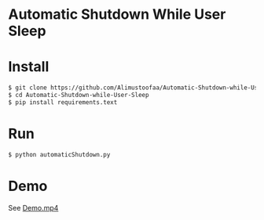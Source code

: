 # Automatic Shutdown While User Sleep

# Install
```sh
$ git clone https://github.com/Alimustoofaa/Automatic-Shutdown-while-User-Sleep.git
$ cd Automatic-Shutdown-while-User-Sleep
$ pip install requirements.text
```
# Run
```sh
$ python automaticShutdown.py
```
# Demo
See
[Demo.mp4]()